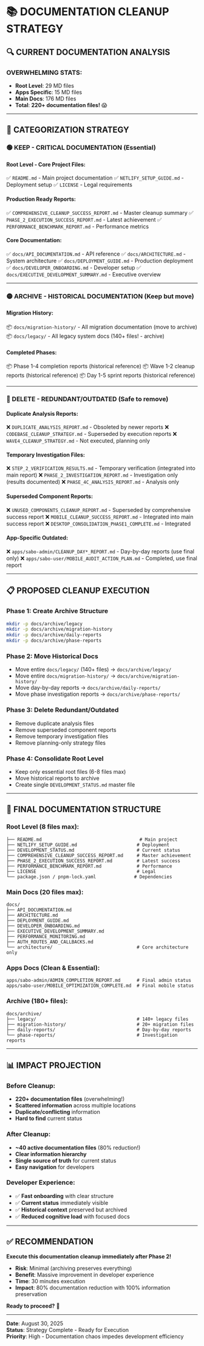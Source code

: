 # 📚 DOCUMENTATION CLEANUP STRATEGY

## 🔍 CURRENT DOCUMENTATION ANALYSIS

### **OVERWHELMING STATS:**
- **Root Level**: 29 MD files
- **Apps Specific**: 15 MD files  
- **Main Docs**: 176 MD files
- **Total**: **220+ documentation files!** 😱

---

## 🎯 CATEGORIZATION STRATEGY

### **🟢 KEEP - CRITICAL DOCUMENTATION (Essential)**

#### **Root Level - Core Project Files:**
✅ `README.md` - Main project documentation
✅ `NETLIFY_SETUP_GUIDE.md` - Deployment setup
✅ `LICENSE` - Legal requirements

#### **Production Ready Reports:**
✅ `COMPREHENSIVE_CLEANUP_SUCCESS_REPORT.md` - Master cleanup summary
✅ `PHASE_2_EXECUTION_SUCCESS_REPORT.md` - Latest achievement
✅ `PERFORMANCE_BENCHMARK_REPORT.md` - Performance metrics

#### **Core Documentation:**
✅ `docs/API_DOCUMENTATION.md` - API reference
✅ `docs/ARCHITECTURE.md` - System architecture
✅ `docs/DEPLOYMENT_GUIDE.md` - Production deployment
✅ `docs/DEVELOPER_ONBOARDING.md` - Developer setup
✅ `docs/EXECUTIVE_DEVELOPMENT_SUMMARY.md` - Executive overview

---

### **🟡 ARCHIVE - HISTORICAL DOCUMENTATION (Keep but move)**

#### **Migration History:**
📦 `docs/migration-history/` - All migration documentation (move to archive)
📦 `docs/legacy/` - All legacy system docs (140+ files! - archive)

#### **Completed Phases:**
📦 Phase 1-4 completion reports (historical reference)
📦 Wave 1-2 cleanup reports (historical reference)
📦 Day 1-5 sprint reports (historical reference)

---

### **🔴 DELETE - REDUNDANT/OUTDATED (Safe to remove)**

#### **Duplicate Analysis Reports:**
❌ `DUPLICATE_ANALYSIS_REPORT.md` - Obsoleted by newer reports
❌ `CODEBASE_CLEANUP_STRATEGY.md` - Superseded by execution reports
❌ `WAVE4_CLEANUP_STRATEGY.md` - Not executed, planning only

#### **Temporary Investigation Files:**
❌ `STEP_2_VERIFICATION_RESULTS.md` - Temporary verification (integrated into main report)
❌ `PHASE_2_INVESTIGATION_REPORT.md` - Investigation only (results documented)
❌ `PHASE_4C_ANALYSIS_REPORT.md` - Analysis only

#### **Superseded Component Reports:**
❌ `UNUSED_COMPONENTS_CLEANUP_REPORT.md` - Superseded by comprehensive success report
❌ `MOBILE_CLEANUP_SUCCESS_REPORT.md` - Integrated into main success report
❌ `DESKTOP_CONSOLIDATION_PHASE1_COMPLETE.md` - Integrated

#### **App-Specific Outdated:**
❌ `apps/sabo-admin/CLEANUP_DAY*_REPORT.md` - Day-by-day reports (use final only)
❌ `apps/sabo-user/MOBILE_AUDIT_ACTION_PLAN.md` - Completed, use final report

---

## 📋 PROPOSED CLEANUP EXECUTION

### **Phase 1: Create Archive Structure**
```bash
mkdir -p docs/archive/legacy
mkdir -p docs/archive/migration-history  
mkdir -p docs/archive/daily-reports
mkdir -p docs/archive/phase-reports
```

### **Phase 2: Move Historical Docs**
- Move entire `docs/legacy/` (140+ files) → `docs/archive/legacy/`
- Move entire `docs/migration-history/` → `docs/archive/migration-history/`
- Move day-by-day reports → `docs/archive/daily-reports/`
- Move phase investigation reports → `docs/archive/phase-reports/`

### **Phase 3: Delete Redundant/Outdated**
- Remove duplicate analysis files
- Remove superseded component reports  
- Remove temporary investigation files
- Remove planning-only strategy files

### **Phase 4: Consolidate Root Level**
- Keep only essential root files (6-8 files max)
- Move historical reports to archive
- Create single `DEVELOPMENT_STATUS.md` master file

---

## 🎯 FINAL DOCUMENTATION STRUCTURE

### **Root Level (8 files max):**
```
├── README.md                                    # Main project
├── NETLIFY_SETUP_GUIDE.md                      # Deployment  
├── DEVELOPMENT_STATUS.md                       # Current status
├── COMPREHENSIVE_CLEANUP_SUCCESS_REPORT.md     # Master achievement
├── PHASE_2_EXECUTION_SUCCESS_REPORT.md         # Latest success
├── PERFORMANCE_BENCHMARK_REPORT.md             # Performance
├── LICENSE                                     # Legal
└── package.json / pnpm-lock.yaml              # Dependencies
```

### **Main Docs (20 files max):**
```
docs/
├── API_DOCUMENTATION.md
├── ARCHITECTURE.md  
├── DEPLOYMENT_GUIDE.md
├── DEVELOPER_ONBOARDING.md
├── EXECUTIVE_DEVELOPMENT_SUMMARY.md
├── PERFORMANCE_MONITORING.md
├── AUTH_ROUTES_AND_CALLBACKS.md
└── architecture/                               # Core architecture only
```

### **Apps Docs (Clean & Essential):**
```
apps/sabo-admin/ADMIN_COMPLETION_REPORT.md      # Final admin status
apps/sabo-user/MOBILE_OPTIMIZATION_COMPLETE.md  # Final mobile status  
```

### **Archive (180+ files):**
```
docs/archive/
├── legacy/                                     # 140+ legacy files
├── migration-history/                          # 20+ migration files  
├── daily-reports/                              # Day-by-day reports
└── phase-reports/                              # Investigation reports
```

---

## 📊 IMPACT PROJECTION

### **Before Cleanup:**
- **220+ documentation files** (overwhelming!)
- **Scattered information** across multiple locations
- **Duplicate/conflicting** information
- **Hard to find** current status

### **After Cleanup:**
- **~40 active documentation files** (80% reduction!)
- **Clear information hierarchy**
- **Single source of truth** for current status  
- **Easy navigation** for developers

### **Developer Experience:**
- ✅ **Fast onboarding** with clear structure
- ✅ **Current status** immediately visible
- ✅ **Historical context** preserved but archived
- ✅ **Reduced cognitive load** with focused docs

---

## ✅ RECOMMENDATION

**Execute this documentation cleanup immediately after Phase 2!**

- **Risk**: Minimal (archiving preserves everything)
- **Benefit**: Massive improvement in developer experience
- **Time**: 30 minutes execution
- **Impact**: 80% documentation reduction with 100% information preservation

**Ready to proceed?** 🚀

---

**Date**: August 30, 2025  
**Status**: Strategy Complete - Ready for Execution  
**Priority**: High - Documentation chaos impedes development efficiency
